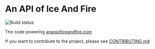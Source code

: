 # An API of Ice And Fire
![Build status](https://github.com/joakimskoog/anapioficeandfire/actions/workflows/deploy-cd.yml/badge.svg?branch=master)


The code powering [anapioficeandfire.com](https://anapioficeandfire.com)

If you want to contribute to the project, please see [CONTRIBUTING.md](https://github.com/joakimskoog/AnApiOfIceAndFire/blob/master/CONTRIBUTING.md)

